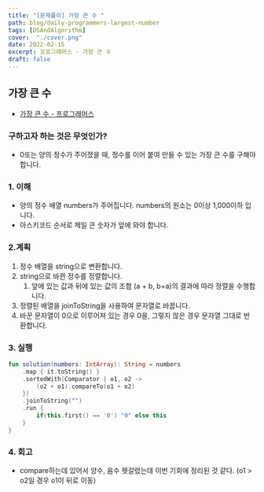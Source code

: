 ```yaml
---
title: "[문제풀이] 가장 큰 수 "
path: blog/daily-programmers-largest-number
tags: [DSAndAlgorithm]
cover:  "./cover.png"
date: 2022-02-15
excerpt: 프로그래머스 - 가장 큰 수 
draft: false
---
```



## 가장 큰 수 
* [가장 큰 수 - 프로그래머스](https://programmers.co.kr/learn/courses/30/lessons/42746)

### 구하고자 하는 것은 무엇인가?

- 0또는 양의 정수가 주어졌을 때, 정수를 이어 붙여 만들 수 있는 가장 큰 수를 구해야 합니다.

### 1. 이해

- 양의 정수 배열 numbers가 주어집니다. numbers의 원소는 0이상 1,000이하 입니다.
- 아스키코드 순서로 제일 큰 숫자가 앞에 와야 합니다.

### 2.계획

1. 정수 배열을 string으로 변환합니다. 
2. string으로 바뀐 정수를 정렬합니다.
    1. 앞에 있는 값과 뒤에 있는 값의 조합 (a + b, b+a)의 결과에 따라 정렬을 수행합니다.
3. 정렬된 배열을 joinToString을 사용하여 문자열로 바꿉니다.
4. 바꾼 문자열이 0으로 이루어져 있는 경우 0을, 그렇지 않은 경우 문자열 그대로 반환합니다.

### 3. 실행

```kotlin
fun solution(numbers: IntArray): String = numbers
    .map { it.toString() }
    .sortedWith(Comparator { o1, o2 ->
        (o2 + o1).compareTo(o1 + o2)
    })
    .joinToString("")
    .run {
        if(this.first() == '0') "0" else this
    }
}
```

### 4. 회고

- compare하는데 있어서 양수, 음수 헷갈렸는데 이번 기회에 정리된 것 같다. (o1 > o2일 경우 o1이 뒤로 이동)
  